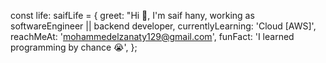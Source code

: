 const life: saifLife = {
  greet: "Hi 👋, I'm saif hany, working as softwareEngineer || backend developer,
  currentlyLearning: 'Cloud [AWS]',
  reachMeAt: 'mohammedelzanaty129@gmail.com',
  funFact: 'I learned programming by chance 😭',
};
